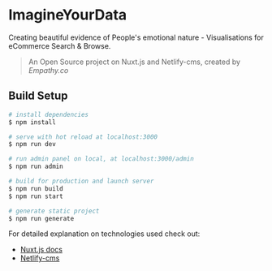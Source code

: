 # ImagineYourData

Creating beautiful evidence of People's emotional nature - Visualisations for eCommerce Search & Browse.

> An Open Source project on Nuxt.js and Netlify-cms, created by *Empathy.co*

## Build Setup

``` bash
# install dependencies
$ npm install

# serve with hot reload at localhost:3000
$ npm run dev

# run admin panel on local, at localhost:3000/admin
$ npm run admin

# build for production and launch server
$ npm run build
$ npm run start

# generate static project
$ npm run generate
```

For detailed explanation on technologies used check out:
 - [Nuxt.js docs](https://nuxtjs.org)
 - [Netlify-cms](https://www.netlifycms.org/)
